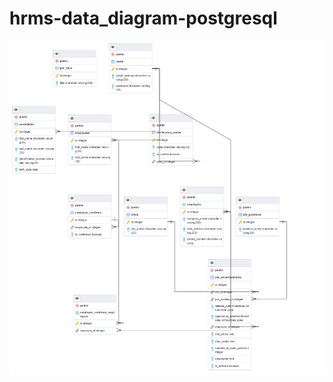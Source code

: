 # hrms-data_diagram-postgresql
<p align="center">
<img src="https://github.com/rifatKasikci/hrms-data-postgresql/blob/main/hrms-diagram.png?raw=true"/>
</p>
